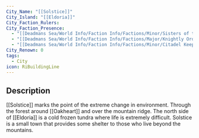 ```yaml
---
City_Name: "[[Solstice]]"
City_Island: "[[Eldoria]]"
City_Faction_Rulers: 
City_Faction_Presence:
  - "[[Deadmans Sea/World Info/Faction Info/Factions/Minor/Sisters of the Moon]]"
  - "[[Deadmans Sea/World Info/Faction Info/Factions/Major/Knightly Order]]"
  - "[[Deadmans Sea/World Info/Faction Info/Factions/Minor/Citadel Keepers]]"
City_Renown: 0
tags:
  - City
icon: RiBuildingLine
---
```

## Description
[[Solstice]] marks the point of the extreme change in environment. Through the forest around [[Oakheart]] and over the mountain ridge. The north side of [[Eldoria]] is a cold frozen tundra where life is extremely difficult. Solstice is a small town that provides some shelter to those who live beyond the mountains. 


